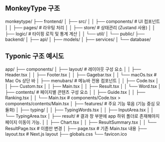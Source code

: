 ## MonkeyType 구조

monkeytype/
├── frontend/
│ ├── src/
│ │ ├── components/ # UI 컴포넌트
│ │ ├── pages/ # 라우팅 처리
│ │ ├── store/ # 상태관리 (Zustand 사용)
│ │ ├── logic/ # 타이핑 로직 및 통계 계산
│ │ └── util/
│ └── public/
├── backend/
│ ├── api/
│ ├── models/
│ ├── services/
│ └── database/

## Typonic 구조 예시도

app/
├── components/
│ ├── layout/ # 레이아웃 구성 요소
│ │ ├── Header.tsx
│ │ ├── Footer.tsx
│ │ ├── Gagebar.tsx
│ │ └── macOs.tsx # Mac Os 상단 바
│ ├── menubars/ # 메뉴바 전용 컴포넌트
│ │ ├── Code.tsx
│ │ ├── Custom.tsx
│ │ ├── Main.tsx
│ │ ├── Result.tsx
│ │ └── Word.tsx
│ ├── contents/ # 페이지별 콘텐츠 구성 요소
│ │ ├── Guide.tsx
│ │ ├── Ranking.tsx
│ │ └── Main.tsx # components/Code.tsx > components/contents/Main.tsx
│
├── features/ # 주요 기능 묶음 (기능 중심 모듈화)
│ ├── typing/
│ │ ├── TypingWords.tsx
│ │ ├── InputArea.tsx
│ │ └── TypingArea.tsx
│ ├── result/ # 결과 창 부분에 app 하위 폴더로 존재해야지 페이지 이동이 가능.
│ │ ├── Chart.tsx
│ │ ├── ResultSummary.tsx
│ │ └── ResultPage.tsx # 이름만 변경
│
├── page.tsx # 기존 Main.tsx 내용
├── layout.tsx # Next.js layout
├── globals.css
└── favicon.ico
